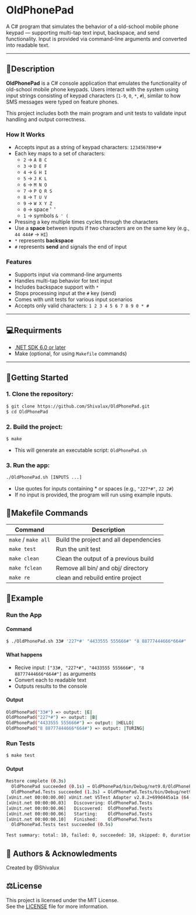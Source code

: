 # OldPhonePad

A C# program that simulates the behavior of a old-school mobile phone keypad — supporting multi-tap text input, backspace, and send functionality. Input is provided via command-line arguments and converted into readable text.

---

## 📝Description

**OldPhonePad** is a C# console application that emulates the functionality of old-school mobile phone keypads. Users interact with the system using input strings consisting of keypad characters (`1-9`, `0`, `*`, `#`), similar to how SMS messages were typed on feature phones.

This project includes both the main program and unit tests to validate input handling and output correctness.

### How It Works

- Accepts input as a string of keypad characters: `1234567890*#`
- Each key maps to a set of characters:
  - `2` → `A B C`
  - `3` → `D E F`
  - `4` → `G H I`
  - `5` → `J K L`
  - `6` → `M N O`
  - `7` → `P Q R S`
  - `8` → `T U V`
  - `9` → `W X Y Z`
  - `0` → space '` `'
  - `1` → symbols `& ' (`
- Pressing a key multiple times cycles through the characters
- Use a **space** between inputs if two characters are on the same key (e.g., `44 444#` → `HI`)
- `*` represents **backspace**
- `#` represents **send** and signals the end of input

###  Features

- Supports input via command-line arguments  
- Handles multi-tap behavior for text input  
- Includes backspace support with `*`  
- Stops processing input at the `#` key (send)  
- Comes with unit tests for various input scenarios  
- Accepts only valid characters: `1 2 3 4 5 6 7 8 9 0 * #`

---

## 💻Requirments
- [.NET SDK 6.0 or later](https://dotnet.microsoft.com/)
- Make (optional, for using `Makefile` commands)

---

## 🚀Getting Started

### 1. Clone the repository:
```bash
$ git clone https://github.com/Shivalux/OldPhonePad.git
$ cd OldPhonePad
```
### 2. Build the project:
```bash
$ make
```
* This will generate an executable script: `OldPhonePad.sh`
### 3. Run the app:
```bash
./OldPhonePad.sh [INPUTS ...]
```
* Use quotes for inputs containing * or spaces (e.g., `"227*#"`, `22 2#`)
* If no input is provided, the program will run using example inputs.

## 🧰Makefile Commands

Command | Description|
--------|------------|
`make` / `make all` | Build the project and all dependencies |
`make test` | Run the unit test |
`make clean` | Clean the output of a previous build |
`make fclean` | Remove all bin/ and obj/ directory |
`make re` | clean and rebuild entire project |

## 🧪Example

### Run the App

#### Command 

```bash
$ ./OldPhonePad.sh 33# '227*#' "4433555 555666#" "8 88777444666*664#"
```
#### What happens

* Recive input:
`["33#, "227*#", "4433555 555666#", "8 88777444666*664#"]` as arguments
* Convert each to readable text
* Outputs results to the console

#### Output

```bash
OldPhonePad("33#") => output: |E|
OldPhonePad("227*#") => output: |B|
OldPhonePad("4433555 555666#") => output: |HELLO|
OldPhonePad("8 88777444666*664#") => output: |TURING|
```
### Run Tests

```bash
$ make test
```

####  Output
```bash
Restore complete (0.3s)
  OldPhonePad succeeded (0.1s) → OldPhonePad/bin/Debug/net9.0/OldPhonePad.dll
  OldPhonePad.Tests succeeded (1.3s) → OldPhonePad.Tests/bin/Debug/net9.0/OldPhonePad.Tests.dll
[xUnit.net 00:00:00.00] xUnit.net VSTest Adapter v2.8.2+699d445a1a (64-bit .NET 9.0.10)
[xUnit.net 00:00:00.03]   Discovering: OldPhonePad.Tests
[xUnit.net 00:00:00.06]   Discovered:  OldPhonePad.Tests
[xUnit.net 00:00:00.06]   Starting:    OldPhonePad.Tests
[xUnit.net 00:00:00.10]   Finished:    OldPhonePad.Tests
  OldPhonePad.Tests test succeeded (0.5s)

Test summary: total: 10, failed: 0, succeeded: 10, skipped: 0, duration: 0.5s
```

## 👥 Authors & Acknowledments

Created by @Shivalux

## ⚖️License

This project is licensed under the MIT License.  
See the [LICENSE](LICENSE) file for more information.